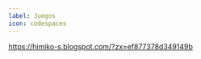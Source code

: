 ```yaml
---
label: Juegos
icon: codespaces
---
```





https://himiko-s.blogspot.com/?zx=ef877378d349149b